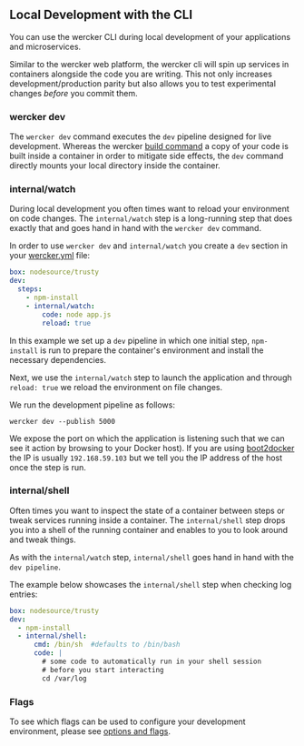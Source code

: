 ## Local Development with the CLI

You can use the wercker CLI during local development of your
applications and microservices.

Similar to the wercker web platform, the
wercker cli will spin up services in containers alongside the code you
are writing. This not only increases
development/production parity but also allows you to test experimental
changes _before_ you commit them.

### wercker dev

The `wercker dev` command executes the `dev` pipeline designed for live
development. Whereas the wercker [build command](/cli/usage/building.html) a
copy of your code is built inside a container in order to mitigate side
effects, the `dev` command directly mounts your local directory inside the
container.

### internal/watch

During local development you often times want to reload your environment on
code changes. The `internal/watch` step is a long-running step that does
exactly that and goes hand in hand with the `wercker dev` command.

In order to use `wercker dev` and `internal/watch` you create a `dev` section
in your [wercker.yml](/docs/wercker-yml/index.html) file:

```yaml
box: nodesource/trusty
dev:
  steps:
    - npm-install
    - internal/watch:
        code: node app.js
        reload: true
```

In this example we set up a `dev` pipeline in which one initial step,
`npm-install` is run to prepare the container's environment and install
the necessary dependencies.

Next, we use the `internal/watch` step to
launch the application and through `reload: true` we reload the
environment on file changes.

We run the development pipeline as follows:

```no-highlight
wercker dev --publish 5000
```

We expose the port on which the application is listening such that we
can see it action by browsing to your Docker host). If you are using
[boot2docker](http://boot2docker.io) the IP is usually `192.168.59.103`
but we tell you the IP address of the host once the step is run.

### internal/shell

Often times you want to inspect the state of a container between steps
or tweak services running inside a container. The `internal/shell` step
drops you into a shell of the running container and enables to you to
look around and tweak things.

As with the `internal/watch` step,
`internal/shell` goes hand in hand with the `dev pipeline`.

The example below showcases the `internal/shell` step when checking log
entries:

```yaml
box: nodesource/trusty
dev:
  - npm-install
  - internal/shell:
      cmd: /bin/sh  #defaults to /bin/bash
      code: |
        # some code to automatically run in your shell session
        # before you start interacting
        cd /var/log
```

### Flags
To see which flags can be used to configure your development environment, please
see [options and flags](/cli/usage/configuration/index.html).

